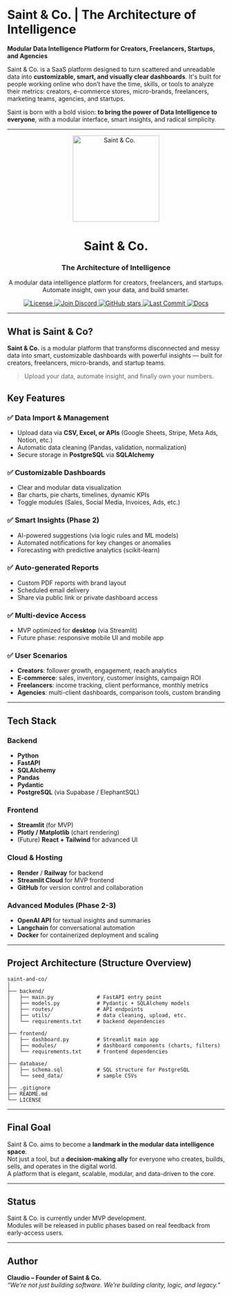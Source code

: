 # Saint & Co. | The Architecture of Intelligence

**Modular Data Intelligence Platform for Creators, Freelancers, Startups, and Agencies**

Saint & Co. is a SaaS platform designed to turn scattered and unreadable data into **customizable, smart, and visually clear dashboards**. It's built for people working online who don’t have the time, skills, or tools to analyze their metrics: creators, e-commerce stores, micro-brands, freelancers, marketing teams, agencies, and startups.

Saint is born with a bold vision: **to bring the power of Data Intelligence to everyone**, with a modular interface, smart insights, and radical simplicity.

---
<p align="center">
  <img src="https://your-logo-link.com/logo.png" alt="Saint & Co." width="200"/>
</p>

<h1 align="center">Saint & Co.</h1>
<h3 align="center">The Architecture of Intelligence</h3>

<p align="center">A modular data intelligence platform for creators, freelancers, and startups. Automate insight, own your data, and build smarter.</p>

<p align="center">
  <a href="https://opensource.org/licenses/MIT">
    <img src="https://img.shields.io/badge/License-MIT-blue.svg" alt="License">
  </a>
  <a href="https://discord.gg/aVDahGaNWu">
    <img src="https://img.shields.io/discord/000000000000000000?label=Discord&logo=discord&color=5865F2" alt="Join Discord">
  </a>
  <a href="https://github.com/clamontoya28/saintco/stargazers">
    <img src="https://img.shields.io/github/stars/clamontoya28/saintco?style=social" alt="GitHub stars">
  </a>
  <a href="https://github.com/clamontoya28/saintco/commits/main">
    <img src="https://img.shields.io/github/last-commit/clamontoya28/saintco" alt="Last Commit">
  </a>
  <a href="https://your-docs.com">
    <img src="https://img.shields.io/badge/Documentation-📘-orange" alt="Docs">
  </a>
</p>

---

## What is Saint & Co?

**Saint & Co.** is a modular platform that transforms disconnected and messy data into smart, customizable dashboards with powerful insights — built for creators, freelancers, micro-brands, and startup teams.

> Upload your data, automate insight, and finally own your numbers.

## Key Features

### ✅ Data Import & Management
- Upload data via **CSV, Excel, or APIs** (Google Sheets, Stripe, Meta Ads, Notion, etc.)
- Automatic data cleaning (Pandas, validation, normalization)
- Secure storage in **PostgreSQL** via **SQLAlchemy**

### ✅ Customizable Dashboards
- Clear and modular data visualization
- Bar charts, pie charts, timelines, dynamic KPIs
- Toggle modules (Sales, Social Media, Invoices, Ads, etc.)

### ✅ Smart Insights (Phase 2)
- AI-powered suggestions (via logic rules and ML models)
- Automated notifications for key changes or anomalies
- Forecasting with predictive analytics (scikit-learn)

### ✅ Auto-generated Reports
- Custom PDF reports with brand layout
- Scheduled email delivery
- Share via public link or private dashboard access

### ✅ Multi-device Access
- MVP optimized for **desktop** (via Streamlit)
- Future phase: responsive mobile UI and mobile app

### ✅ User Scenarios
- **Creators**: follower growth, engagement, reach analytics
- **E-commerce**: sales, inventory, customer insights, campaign ROI
- **Freelancers**: income tracking, client performance, monthly metrics
- **Agencies**: multi-client dashboards, comparison tools, custom branding

---

## Tech Stack

### Backend
- **Python**
- **FastAPI**
- **SQLAlchemy**
- **Pandas**
- **Pydantic**
- **PostgreSQL** (via Supabase / ElephantSQL)

### Frontend
- **Streamlit** (for MVP)
- **Plotly / Matplotlib** (chart rendering)
- (Future) **React + Tailwind** for advanced UI

### Cloud & Hosting
- **Render** / **Railway** for backend
- **Streamlit Cloud** for MVP frontend
- **GitHub** for version control and collaboration

### Advanced Modules (Phase 2-3)
- **OpenAI API** for textual insights and summaries
- **Langchain** for conversational automation
- **Docker** for containerized deployment and scaling

---

## Project Architecture (Structure Overview)

```
saint-and-co/
│
├── backend/
│   ├── main.py              # FastAPI entry point
│   ├── models.py            # Pydantic + SQLAlchemy models
│   ├── routes/              # API endpoints
│   ├── utils/               # data cleaning, upload, etc.
│   └── requirements.txt     # backend dependencies
│
├── frontend/
│   ├── dashboard.py         # Streamlit main app
│   ├── modules/             # dashboard components (charts, filters)
│   └── requirements.txt     # frontend dependencies
│
├── database/
│   ├── schema.sql           # SQL structure for PostgreSQL
│   └── seed_data/           # sample CSVs
│
├── .gitignore
├── README.md
└── LICENSE
```

---

## Final Goal

Saint & Co. aims to become a **landmark in the modular data intelligence space**.  
Not just a tool, but a **decision-making ally** for everyone who creates, builds, sells, and operates in the digital world.  
A platform that is elegant, scalable, modular, and data-driven to the core.

---

## Status
Saint & Co. is currently under MVP development.  
Modules will be released in public phases based on real feedback from early-access users.

---

## Author
**Claudio – Founder of Saint & Co.**  
*“We’re not just building software. We’re building clarity, logic, and legacy.”*
